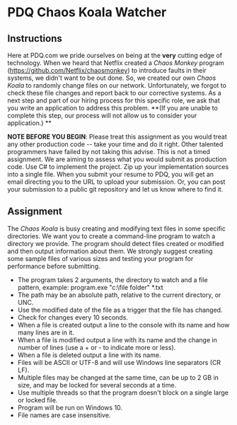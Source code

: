 # PDQ Chaos Koala Watcher

## Instructions
Here at PDQ.com we pride ourselves on being at the **very** cutting edge of technology. When we heard that Netflix created a *Chaos Monkey* program (https://github.com/Netflix/chaosmonkey) to introduce faults in their systems, we didn't want to be out done. So, we created our own *Chaos Koala* to randomly change files on our network. Unfortunately, we forgot to check these file changes and report back to our corrective systems. As a next step and part of our hiring process for this specific role, we ask that you write an application to address this problem.  **(If you are unable to complete this step, our process will not allow us to consider your application.) **

**NOTE BEFORE YOU BEGIN**: Please treat this assignment as you would treat any other production code -- take your time and do it right. Other talented programmers have failed by not taking this advise. This is not a timed assignment. We are aiming to assess what you would submit as production code. Use C# to implement the project. Zip up your implementation sources into a single file. When you submit your resume to PDQ, you will get an email directing you to the URL to upload your submission. Or, you can post your submission to a public git repository and let us know where to find it.

## Assignment
The *Chaos Koala* is busy creating and modifying text files in some specific directories. We want you to create a command-line program to watch a directory we provide. The program should detect files created or modified and then output information about them. We strongly suggest creating some sample files of various sizes and testing your program for performance before submitting. 

* The program takes 2 arguments, the directory to watch and a file pattern, example: program.exe "c:\file folder" *.txt
* The path may be an absolute path, relative to the current directory, or UNC.
* Use the modified date of the file as a trigger that the file has changed.
* Check for changes every 10 seconds.
* When a file is created output a line to the console with its name and how many lines are in it.
* When a file is modified output a line with its name and the change in number of lines (use a + or - to indicate more or less).
* When a file is deleted output a line with its name.
* Files will be ASCII or UTF-8 and will use Windows line separators (CR LF).
* Multiple files may be changed at the same time, can be up to 2 GB in size, and may be locked for several seconds at a time.
* Use multiple threads so that the program doesn't block on a single large or locked file.
* Program will be run on Windows 10.
* File names are case insensitive.